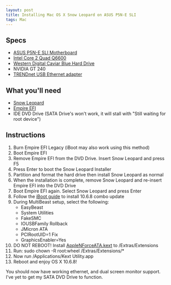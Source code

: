 ```yaml
---
layout: post
title: Installing Mac OS X Snow Leopard on ASUS P5N-E SLI
tags: Mac
---
```


Specs
-----
* [ASUS P5N-E SLI Motherboard](http://www.newegg.com/Product/Product.aspx?Item=N82E16813131142)
* [Intel Core 2 Quad Q6600](http://www.newegg.com/Product/Product.aspx?Item=N82E16819115017)
* [Western Digital Caviar Blue Hard Drive](http://www.newegg.com/Product/Product.aspx?Item=N82E16822136770)
* NVIDIA GT 240
* [TRENDnet USB Ethernet adapter](http://www.amazon.com/gp/product/B00007IFED)

What you'll need
----------------
* [Snow Leopard](http://store.apple.com/us/product/MC573Z/A)
* [Empire EFI](http://www.mediafire.com/?thd5nmo2oyn)
* IDE DVD Drive (SATA Drive's won't work, it will stall with "Still waiting for root device")

Instructions
------------
1. Burn Empire EFI Legacy (iBoot may also work using this method)
2. Boot Empire EFI
3. Remove Empire EFI from the DVD Drive. Insert Snow Leopard and press F5
4. Press Enter to boot the Snow Leopard Installer
5. Partition and format the hard drive then install Snow Leopard as normal
6. When the installation is complete, remove Snow Leopard and re-insert Empire EFI into the DVD Drive
7. Boot Empire EFI again. Select Snow Leopard and press Enter
8. Follow the [iBoot guide](http://tonymacx86.blogspot.com/2010/04/iboot-multibeast-install-mac-os-x-on.html) to install 10.6.8 combo update
9. During MultiBeast setup, select the following:
   * EasyBeast
   * System Utilities
   * FakeSMC
   * IOUSBFamily Rollback
   * JMicron ATA
   * PCIRootUID=1 Fix
   * GraphicsEnabler=Yes
17. DO NOT REBOOT! Install [AppleNForceATA.kext](http://www.mediafire.com/?ufxx5uq1qaxtrxw) to /Extras/Extensions
18. Run: sudo chown -R root:wheel /Extras/Extensions/*
19. Now run /Applications/Kext Utility.app
20. Reboot and enjoy OS X 10.6.8!

You should now have working ethernet, and dual screen monitor support. I've yet to get my SATA DVD Drive to function.

